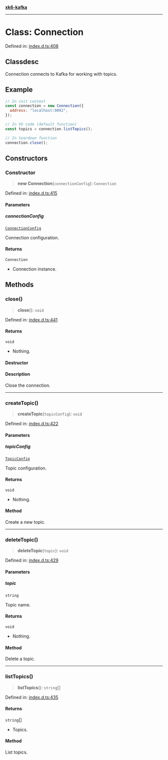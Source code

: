 [**xk6-kafka**](../README.md)

---

# Class: Connection

Defined in: [index.d.ts:408](https://github.com/mostafa/xk6-kafka/blob/main/api-docs/index.d.ts#L408)

## Classdesc

Connection connects to Kafka for working with topics.

## Example

```javascript
// In init context
const connection = new Connection({
  address: "localhost:9092",
});

// In VU code (default function)
const topics = connection.listTopics();

// In teardown function
connection.close();
```

## Constructors

### Constructor

> **new Connection**(`connectionConfig`): `Connection`

Defined in: [index.d.ts:415](https://github.com/mostafa/xk6-kafka/blob/main/api-docs/index.d.ts#L415)

#### Parameters

##### connectionConfig

[`ConnectionConfig`](../interfaces/ConnectionConfig.md)

Connection configuration.

#### Returns

`Connection`

- Connection instance.

## Methods

### close()

> **close**(): `void`

Defined in: [index.d.ts:441](https://github.com/mostafa/xk6-kafka/blob/main/api-docs/index.d.ts#L441)

#### Returns

`void`

- Nothing.

#### Destructor

#### Description

Close the connection.

---

### createTopic()

> **createTopic**(`topicConfig`): `void`

Defined in: [index.d.ts:422](https://github.com/mostafa/xk6-kafka/blob/main/api-docs/index.d.ts#L422)

#### Parameters

##### topicConfig

[`TopicConfig`](../interfaces/TopicConfig.md)

Topic configuration.

#### Returns

`void`

- Nothing.

#### Method

Create a new topic.

---

### deleteTopic()

> **deleteTopic**(`topic`): `void`

Defined in: [index.d.ts:429](https://github.com/mostafa/xk6-kafka/blob/main/api-docs/index.d.ts#L429)

#### Parameters

##### topic

`string`

Topic name.

#### Returns

`void`

- Nothing.

#### Method

Delete a topic.

---

### listTopics()

> **listTopics**(): `string`[]

Defined in: [index.d.ts:435](https://github.com/mostafa/xk6-kafka/blob/main/api-docs/index.d.ts#L435)

#### Returns

`string`[]

- Topics.

#### Method

List topics.
